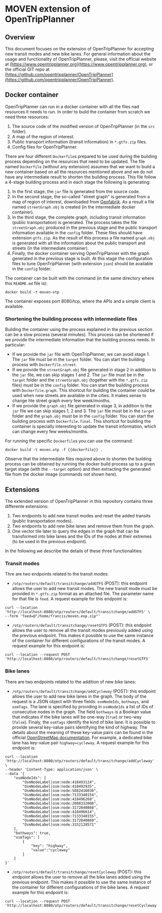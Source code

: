 # MOVEN extension of OpenTripPlanner

## Overview

This document focuses on the extension of OpenTripPlanner for accepting new transit modes and new bike lanes. For general information about the usage and functionality of OpenTripPlanner, please, visit the official website at [https://www.opentripplanner.org](https://www.opentripplanner.org), or the official GIT repo at [https://github.com/opentripplanner/OpenTripPlanner](https://github.com/opentripplanner/OpenTripPlanner).

## Docker container

OpenTripPlanner can run in a docker container with all the files nad resources it needs to run. In order to build the container from scratch we need three resources:
1. The source code of the modified version of OpenTripPlanner (in the `src` folder).
2. A map of the region of interest.
3. Public transport information (transit information) in `*.gtfs.zip` files.
4. Config files for OpenTripPlanner.

There are four different `Dockerfile`s prepared to be used during the building process depending on the resources that need to be updated. The file named `Dockerfile` (without any extension) assumes that we want to build a new container based on all the resources mentioned above and we do not have any intermediate result to shorten the building process. This file follow a 4-stage building process and in each stage the following is generating:
1. In the first stage, the `jar` file is generated from the source code. 
2. In the second stage, the so-called "street graph" is generated from a map of region of interest, downloaded from [Geofabrik](http://www.geofabrik.de). As a result a file named `streetGraph.obj` is created (in the intermediate docker container).
3. In the third stage, the complete graph, including transit information (public transportation) is generated. The process takes the file `streetGraph.obj` produced in the previous stage and the public transport information available in the `config` folder. These files should have extension `gtfs.zip`. As the result of this process a file named `graph.obj` is generated with all the information about the public transport and streets (in the intermediate container). 
4. Finally, the docker container serving OpenTripPlanner with the graph generated in the previous stage is built. At this stage the configuration files to tune OpenTripPlanner (with extension `json`) should be available in the `config` folder.

The container can be built with the command (in the same directory where this `README.md` file is):
```
docker build -t moven-otp .
```

The container exposes port 8080/tcp, where the APIs and a simple client is available.

### Shortening the building process with intermediate files

Building the container using the process explained in the previous section can be a slow process (several minutes). This process can be shortened if we provide the intermediate information that the building process needs. In particular:
* If we provide the `jar` file with OpenTripPlanner, we can avoid stage 1. The `jar` file must be in the `target` folder. You can start the building process with `Dockerfile.street`.
* If we provide the `streetGraph.obj` file generated in stage 2 in addition to the `jar` file, we can skip stages 1 and 2. The `jar` file must be in the `target` folder and the `streetGraph.obj` (together with the `*.gtfs.zip` files) must be in the `config` folder. You can start the building process with `Dockerfile.graph`. This shortcut for building the container could be used when new streets are available in the cities. It makes sense to change hte street graph every few week/months.
* If we provide the `graph.obj` file generated in stage 3, in addition to the `jar` file we can skip stages 1, 2 and 3. The `jar` file must be in the `target` folder and the `graph.obj` must be in the `config` folder. You can start the building process with `Dockerfile.final`. This shortcut for building the container is specially interesting to update the transit information, which can change every few weeks/months.

For running the specific `Dockerfile`s you can use the command:
```
docker build -t moven.otp -f {{dockerfile}} .
```

Observe that the intermediate files required above to shorten the building process can be obtained by running the docker build process up to a given target stage (with the `--target` option) and then extracting the generated file from the docker image (commands not shown here).

## Extensions

The extended version of OpenTripPlanner in this repository contains three differente extensions:
1. Two endpoints to add new transit modes and reset the added transits (public transportation modes).
2. Two endpoints to add new bike lanes and remove them from the graph.
3. One vector tile later to query the edges in the graph that can be transformed into bike lanes and the IDs of the nodes at their extremes (to be used in the previous endpoint).

In the following we describe the details of these three functionalities:

### Transit modes

Thre are two endpoints related to the transit modes:
* `/otp/routers/default/transitchange/addGTFS` (POST): this endpoint allows the user to add new transit modes. The new transit mode must be provided in `*.gtfs.zip` format as an attached file. The parameter name for that file is `feed`. A request example for this endpoint is:
```
curl --location 'http://localhost:8080/otp/routers/default/transitchange/addGTFS' \
--form 'feed=@"/home/francis/moven.exp.zip"'
```
* `/otp/routers/default/transitchange/resetGTFS` (POST): this endpoint allows the user to remove all the transit modes previously added using the previous endpoint. This makes it possible to use the same instance of the container for different configurations of the transit modes. A request example for this endpoint is:
```
curl --location --request POST 'http://localhost:8080/otp/routers/default/transitchange/resetGTFS'
```

### Bike lanes

There are two endpoints related to the addition of new bike lanes:
* `/otp/routers/default/transitchange/addCycleway` (POST): this endpoint allows the user to add new bike lanes in the graph. The body of the request is a JSON object with three fields: `osmNodeIds`, `bothways`, and `osmTags`. The lane is specified by providing in `osmNodeIds` a list of IDs of consecutive nodes in the graph. The field `bothways` is a Boolean value that indicates if the bike lanes will be one-way (`true`) or two-way (`false`). Finaly, the `osmTags` identify the kind of bike lane. It is possible to provide several key-value pairs identifying the kind of highway. The details about the meaning of these key-value pairs can be found in the official [OpenStreetMap documentation](https://wiki.openstreetmap.org/wiki/Highways). For example, a dedicated bike lane has key-value pair `highway=cycleway`. A request example for this endpoint is:
```
curl --location 'http://localhost:8080/otp/routers/default/transitchange/addCycleway' \
--header 'Content-Type: application/json' \
--data '{
    "osmNodeIds": [
        "OsmNodeLabel|osm:node:418493124",
        "OsmNodeLabel|osm:node:418492935",
        "OsmNodeLabel|osm:node:5882416038",
        "OsmNodeLabel|osm:node:7133340154",
        "OsmNodeLabel|osm:node:418496268",
        "OsmNodeLabel|osm:node:2008332008",
        "OsmNodeLabel|osm:node:3172040868",
        "OsmNodeLabel|osm:node:418496614",
        "OsmNodeLabel|osm:node:7133340155",
        "OsmNodeLabel|osm:node:3172040869",
        "OsmNodeLabel|osm:node:3152128571"
    ],
    "bothways": true,
    "osmTags": [
        {
            "key": "highway",
            "value":"cycleway"
        }
    ]
}'
```


* `/otp/routers/default/transitchange/resetCycleway` (POST): this endpoint allows the user to remove all the bike lanes added using the previous endpoint. This makes it possible to use the same instance of the container for different configurations of the bike lanes. A request example for this endpoint is:
```
curl --location --request POST 'http://localhost:8080/otp/routers/default/transitchange/resetCycleway'
```
